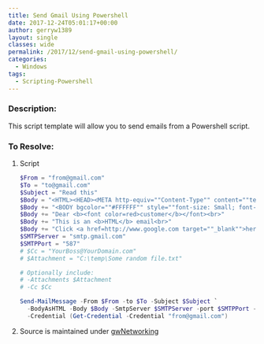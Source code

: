 ```yaml
---
title: Send Gmail Using Powershell
date: 2017-12-24T05:01:17+00:00
author: gerryw1389
layout: single
classes: wide
permalink: /2017/12/send-gmail-using-powershell/
categories:
  - Windows
tags:
  - Scripting-Powershell
---
```

<!--more-->

### Description:

This script template will allow you to send emails from a Powershell script.

### To Resolve:

1. Script

   ```powershell
   $From = "from@gmail.com"
   $To = "to@gmail.com"
   $Subject = "Read this"
   $Body = "<HTML><HEAD><META http-equiv=""Content-Type"" content=""text/html; charset=iso-8859-1"" /><TITLE></TITLE></HEAD>"
   $Body += "<BODY bgcolor=""#FFFFFF"" style=""font-size: Small; font-family: TAHOMA; color: #000000""><P>"
   $Body += "Dear <b><font color=red>customer</b></font><br>"
   $Body += "This is an <b>HTML</b> email<br>"
   $Body += "Click <a href=http://www.google.com target=""_blank"">here</a> to open google <br>"
   $SMTPServer = "smtp.gmail.com"
   $SMTPPort = "587"
   # $Cc = "YourBoss@YourDomain.com"
   # $Attachment = "C:\temp\Some random file.txt"

   # Optionally include:
   # -Attachments $Attachment
   # -Cc $Cc

   Send-MailMessage -From $From -to $To -Subject $Subject `
     -BodyAsHTML -Body $Body -SmtpServer $SMTPServer -port $SMTPPort -UseSsl `
     -Credential (Get-Credential -Credential "from@gmail.com")
   ```

2. Source is maintained under [gwNetworking](https://github.com/gerryw1389/powershell/blob/main/gwNetworking/Public/Send-Gmail.ps1)